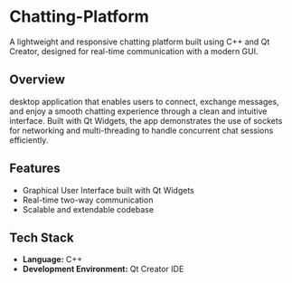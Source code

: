 # Chatting-Platform
A lightweight and responsive chatting platform built using C++ and Qt Creator, designed for real-time communication with a modern GUI.

## Overview
desktop application that enables users to connect, exchange messages, and enjoy a smooth chatting experience through a clean and intuitive interface. Built with Qt Widgets, the app demonstrates the use of sockets for networking and multi-threading to handle concurrent chat sessions efficiently.

## Features

- Graphical User Interface built with Qt Widgets
- Real-time two-way communication
- Scalable and extendable codebase
  
## Tech Stack

- **Language:** C++
- **Development Environment:** Qt Creator IDE
